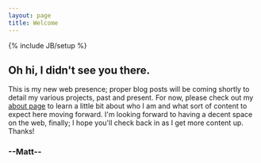```yaml
---
layout: page
title: Welcome
---
```

{% include JB/setup %}

## Oh hi, I didn't see you there.
This is my new web presence; proper blog posts will be coming shortly to detail my various projects, past and present. For now, please check out my <a href="/about/">about page</a> to learn a little bit about who I am and what sort of content to expect here moving forward. I'm looking forward to having a decent space on the web, finally; I hope you'll check back in as I get more content up. Thanks!

### --Matt--
